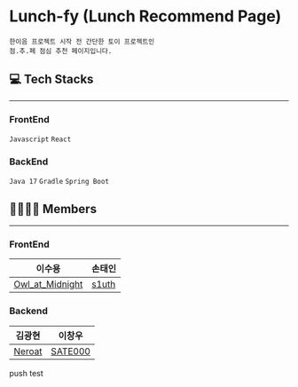 # Lunch-fy (Lunch Recommend Page)
```  
한이음 프로젝트 시작 전 간단한 토이 프로젝트인  
점.추.페 점심 추천 페이지입니다.  
```  

## 💻 Tech Stacks
---  
### FrontEnd
`Javascript` `React`
### BackEnd
`Java 17` `Gradle` `Spring Boot`

## 👨‍👨‍👧‍👧 Members
--- 
### FrontEnd
|이수용|손태인|  
|------|------|   
|[Owl_at_Midnight](https://github.com/OWL-AT-Midnight)|[s1uth](https://github.com/s1uth)|  

### Backend
|김광현|이창우|  
|------|------|  
|[Neroat](https://github.com/Neroat)|[SATE000](https://github.com/SATE000)|

push test
